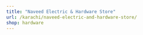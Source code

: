 ```yaml
---
title: "Naveed Electric & Hardware Store"
url: /karachi/naveed-electric-and-hardware-store/
shop: hardware
---
```

